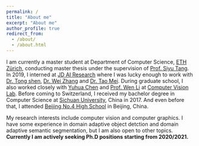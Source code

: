 ```yaml
---
permalink: /
title: "About me"
excerpt: "About me"
author_profile: true
redirect_from: 
  - /about/
  - /about.html
---
```


I am currently a master student at Department of Computer Science, [ETH Zürich](https://ethz.ch/en.html), conducting master thesis under the supervision of [Prof. Siyu Tang](https://ps.is.tuebingen.mpg.de/person/stang). In 2019, I interned at [JD AI Research](https://air.jd.com/) where I was lucky enough to work with [Dr. Tong shen](https://scholar.google.com/citations?user=kBnw1ogAAAAJ&hl=en), [Dr. Wei Zhang](http://wzhang.fun/) and [Dr. Tao Mei](https://taomei.me/). During graduate school, I also worked closely with [Yuhua Chen](http://www.vision.ee.ethz.ch/~yuhchen/) and [Prof. Wen Li](https://wenli-vision.github.io/) at [Computer Vision Lab](http://www.vision.ee.ethz.ch/en/). Before coming to Switzerland, I received my bachelor degree in Computer Science at [Sichuan University](http://www.scu.edu.cn/), China in 2017. And even before that, I attended [Beijing No.4 High School](https://en.wikipedia.org/wiki/Beijing_No._4_High_School) in Beijing, China.

My research interests include computer vision and computer graphics. I have some experience in domain adaptive object detction and domain adaptive semantic segmentation, but I am also open to other topics. **Currently I am actively seeking Ph.D positions starting from 2020/2021.**

<!-- In my daily life, I enjoy cycling and running. -->
